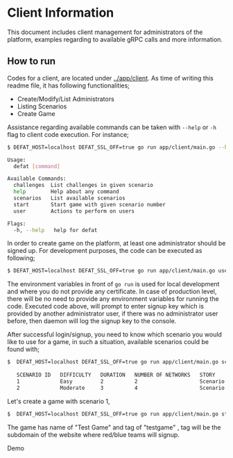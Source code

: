 # Client Information

This document includes client management for administrators of the platform, examples regarding to available gRPC calls and more information. 

## How to run

Codes for a client, are located under [../app/client](../app/client). As time of writing this readme file, it has following functionalities; 

- Create/Modify/List Administrators 
- Listing Scenarios
- Create Game 


Assistance regarding available commands can be taken with `--help` or `-h` flag to client code execution. For instance; 

```bash 
$ DEFAT_HOST=localhost DEFAT_SSL_OFF=true go run app/client/main.go --help 

Usage:
  defat [command]

Available Commands:
  challenges  List challenges in given scenario
  help        Help about any command
  scenarios   List available scenarios
  start       Start game with given scenario number
  user        Actions to perform on users

Flags:
  -h, --help   help for defat
```

In order to create game on the platform, at least one administrator should be signed up. For development purposes, the code can be executed as following; 

```bash 
$ DEFAT_HOST=localhost DEFAT_SSL_OFF=true go run app/client/main.go user signup 
```
The environment variables in front of `go run` is used for local development and where you do not provide any certificate. In case of production level, there will
be no need to provide any environment variables for running the code. 
Executed code above, will prompt to enter signup key which is provided by another administrator user, if there was no administrator user before, then daemon will log the signup key 
to the console. 

After successful login/signup, you need to know which scenario you would like to use for a game, in such a situation, available scenarios could be found with; 

```bash 
$  DEFAT_HOST=localhost DEFAT_SSL_OFF=true go run app/client/main.go scenarios list
   
   SCENARIO ID   DIFFICULTY   DURATION   NUMBER OF NETWORKS   STORY
   1             Easy         2          2                    Scenario 1 Storyy
   2             Moderate     3          4                    Scenario 2 Storyy
```

Let's create a game with scenario 1, 

```bash
$  DEFAT_HOST=localhost DEFAT_SSL_OFF=true go run app/client/main.go start -n "Test Game" -t "testgame" -s 1 
```

The game has name of "Test Game" and tag of "testgame" , tag will be the subdomain of the website where red/blue teams will signup.

Demo


